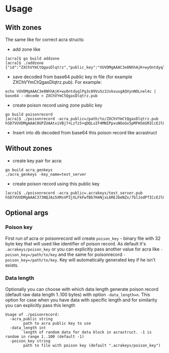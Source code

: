 # Usage
## With zones
The same like for correct acra structs:
* add zone like 
```
[acra]$ go build addzone
[acra]$ ./addzone 
{"id":"ZXChVYmCtQgasDlqtrz","public_key":"VUVDMgAAAC3e8NhhAjK+wyOntdyqlPg3c89Vu5z3JskxuxgAQVynNOLnel4c"}
```
* save decoded from base64 public key in file (for example ZXChVYmCtQgasDlqtrz.pub). For example:
```
echo VUVDMgAAAC3e8NhhAjK+wyOntdyqlPg3c89Vu5z3JskxuxgAQVynNOLnel4c | base64 --decode > ZXChVYmCtQgasDlqtrz.pub
```
* create poison record using zone public key
```
go build poisonrecord
[acra]$ ./poisonrecord -acra_public=/path/to/ZXChVYmCtQgasDlqtrz.pub
hSD7VUVDMgAAAC0GPZUAAtxiVBj7+LzTz5+qDQLuIF4MNIPpvuNOoGx5pMFHSmSRICcEJlQAAAAAAQFADAAAABAAAAAgAAAA+HNqMryNiASoXhFJdmkDieAWlfjBN7sOBbj4s96uS0i2PnKT9I9powzVn4CfHzFuCSNJceusSDV14GO1dwAAAAAAAAAAAQFADAAAABAAAABLAAAAofsRDZjjbVuC6pELSJEKLYoKEpYFk6xPQDKQLVFocUgTMM9gVPtKKVkr4AFH2lBTbG3+7+3b9Ebrczl8VLScsF2HDfOFQ2Oo0eUVJ+5d82SSTFmTjJEVOJ+XgXXRyI5bQamIwoYEhA==
```
* Insert into db decoded from base64 this poison record like acrastruct

## Without zones
* create key pair for acra:
```
go build acra_genkeys
./acra_genkeys -key_name=test_server
```
* create poison record using this public key
```
[acra]$ ./poisonrecord -acra_public=.acrakeys/test_server.pub
hSD7VUVDMgAAAC373NQJAz5XMsVP3jXLFkFwfBb7H4NjxL6REJbeNZx/7blJodPfICcEJlQAAAAAAQFADAAAABAAAAAgAAAA6YxpknqByuENYMI9rv2U2AMJNTvmqEv+cro8yWTiQ7vGv/B4fy3Ehv0gruPNEdXGsEYNd654+So+ybg6WQAAAAAAAAAAAQFADAAAABAAAAAtAAAA52Ytsk+bGwXy6UxwMvLIyAFhq/3vzOdxZekHkTeRsTK17GAbnOKQBe3U0IHBvbStzVBjYeidNjW4vQxHYXSUzqHlG9kZm/Wp7A==
```

## Optional args
### Poison key
First run of acra or poisonrecord will create `poison_key` - binary file with 32 
byte key that will used like identifier of poison record. As default it's `.acrakeys/poison_key` 
or you can explicitly pass another value for acra like `-poison_key=/path/to/key`
and the same for poisonrecord `-poison_key=/path/to/key`. Key will automatically
generated key if he isn't exists.

### Data length
Optionally you can choose with which data length generate poison record (default 
raw data length 1..100 bytes) with option `-data_length=n`.
This option for case when you have data with specific length and for similarity 
you can explicitly pass this length
```
Usage of ./poisonrecord:
  -acra_public string
    	path to acra public key to use
  -data_length int
    	length of random data for data block in acrastruct. -1 is random in range 1..100 (default -1)
  -poison_key string
    	path to file with poison key (default ".acrakeys/poison_key")
```